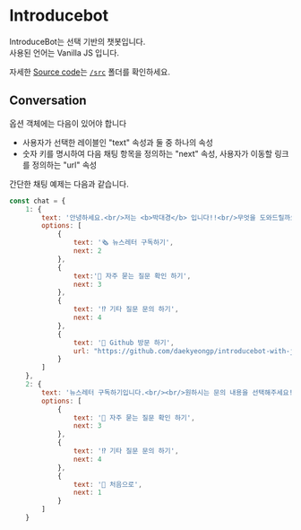 # Introducebot

IntroduceBot는 선택 기반의 챗봇입니다.<br />사용된 언어는 Vanilla JS 입니다.

자세한 [Source code](https://github.com/daekyeongp/introducebot-with-javascript)는 [`/src`](/src) 폴더를 확인하세요.

## Conversation

옵션 객체에는 다음이 있어야 합니다
- 사용자가 선택한 레이블인 "text" 속성과 둘 중 하나의 속성
 - 숫자 키를 명시하여 다음 채팅 항목을 정의하는 "next" 속성, 사용자가 이동할 링크를 정의하는 "url" 속성

간단한 채팅 예제는 다음과 같습니다.

```js
const chat = {
    1: {
        text: '안녕하세요.<br/>저는 <b>박대경</b> 입니다!!<br/>무엇을 도와드릴까요?<br/><br/>원하시는 문항을 선택해주세요.😁',
        options: [
            {
                text: '🗞️ 뉴스레터 구독하기',
                next: 2
            },
            {
                text:'🤔 자주 묻는 질문 확인 하기',
                next: 3
            },
            {
                text: '⁉️ 기타 질문 문의 하기',
                next: 4
            },
            {
                text: '📢 Github 방문 하기',
                url: "https://github.com/daekyeongp/introducebot-with-javascript"
            }
        ]
    },
    2: {
        text: '뉴스레터 구독하기입니다.<br/><br/>원하시는 문의 내용을 선택해주세요!',
        options: [
            {
                text: '🤔 자주 묻는 질문 확인 하기',
                next: 3
            },
            {
                text: '⁉️ 기타 질문 문의 하기',
                next: 4
            },
            {
                text: '🏡 처음으로',
                next: 1
            }
        ]
    }
```